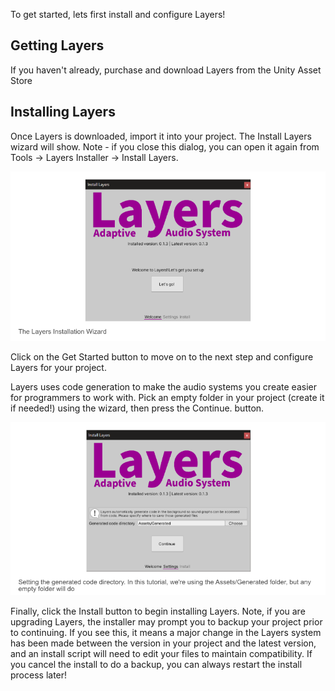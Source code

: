 To get started, lets first install and configure Layers!

## Getting Layers
If you haven't already, purchase and download Layers from the Unity Asset Store

## Installing Layers
Once Layers is downloaded, import it into your project. The Install Layers wizard will show. Note - if you close this dialog, you can open it again from Tools -> Layers Installer -> Install Layers.

![LayersInstallationWindowA.png](IMG/LayersInstallationWindowA.png)

Click on the Get Started button to move on to the next step and configure Layers for your project.

Layers uses code generation to make the audio systems you create easier for programmers to work with. Pick an empty folder in your project (create it if needed!) using the wizard, then press the Continue. button.

![LayersInstallationWindowB.png](IMG/LayersInstallationWindowB.png)

Finally, click the Install button to begin installing Layers. Note, if you are upgrading Layers, the installer may prompt you to backup your project prior to continuing. If you see this, it means a major change in the Layers system has been made between the version in your project and the latest version, and an install script will need to edit your files to maintain compatibility. If you cancel the install to do a backup, you can always restart the install process later!
